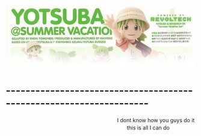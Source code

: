 ![image alt](https://github.com/koirinsdiary/koirinsdiary/blob/012b8c1144e4016a10691d9285f30f92cbc4e6d8/image.png)
# -------------------------------------------------------------------
ㅤㅤㅤㅤㅤㅤㅤㅤㅤㅤㅤㅤㅤㅤㅤㅤㅤㅤㅤㅤㅤㅤㅤI dont know how you guys do it
ㅤㅤㅤㅤㅤㅤㅤㅤㅤㅤㅤㅤㅤㅤㅤㅤㅤㅤㅤㅤㅤㅤㅤㅤㅤthis is all I can doㅤㅤ
